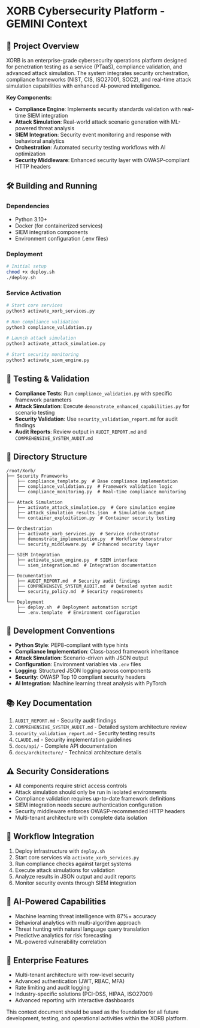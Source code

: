 # XORB Cybersecurity Platform - GEMINI Context

## 📌 Project Overview
XORB is an enterprise-grade cybersecurity operations platform designed for penetration testing as a service (PTaaS), compliance validation, and advanced attack simulation. The system integrates security orchestration, compliance frameworks (NIST, CIS, ISO27001, SOC2), and real-time attack simulation capabilities with enhanced AI-powered intelligence.

**Key Components:**
- **Compliance Engine**: Implements security standards validation with real-time SIEM integration
- **Attack Simulation**: Real-world attack scenario generation with ML-powered threat analysis
- **SIEM Integration**: Security event monitoring and response with behavioral analytics
- **Orchestration**: Automated security testing workflows with AI optimization
- **Security Middleware**: Enhanced security layer with OWASP-compliant HTTP headers

## 🛠️ Building and Running
### Dependencies
- Python 3.10+
- Docker (for containerized services)
- SIEM integration components
- Environment configuration (.env files)

### Deployment
```bash
# Initial setup
chmod +x deploy.sh
./deploy.sh
```

### Service Activation
```bash
# Start core services
python3 activate_xorb_services.py

# Run compliance validation
python3 compliance_validation.py

# Launch attack simulation
python3 activate_attack_simulation.py

# Start security monitoring
python3 activate_siem_engine.py
```

## 🧪 Testing & Validation
- **Compliance Tests**: Run `compliance_validation.py` with specific framework parameters
- **Attack Simulation**: Execute `demonstrate_enhanced_capabilities.py` for scenario testing
- **Security Validation**: Use `security_validation_report.md` for audit findings
- **Audit Reports**: Review output in `AUDIT_REPORT.md` and `COMPREHENSIVE_SYSTEM_AUDIT.md`

## 📂 Directory Structure
```
/root/Xorb/
├── Security Frameworks
│   ├── compliance_template.py  # Base compliance implementation
│   ├── compliance_validation.py  # Framework validation logic
│   └── compliance_monitoring.py  # Real-time compliance monitoring
│
├── Attack Simulation
│   ├── activate_attack_simulation.py  # Core simulation engine
│   ├── attack_simulation_results.json  # Simulation output
│   └── container_exploitation.py  # Container security testing
│
├── Orchestration
│   ├── activate_xorb_services.py  # Service orchestrator
│   ├── demonstrate_implementation.py  # Workflow demonstrator
│   └── security_middleware.py  # Enhanced security layer
│
├── SIEM Integration
│   ├── activate_siem_engine.py  # SIEM interface
│   └── siem_integration.md  # Integration documentation
│
├── Documentation
│   ├── AUDIT_REPORT.md  # Security audit findings
│   ├── COMPREHENSIVE_SYSTEM_AUDIT.md  # Detailed system audit
│   └── security_policy.md  # Security requirements
│
└── Deployment
    ├── deploy.sh  # Deployment automation script
    └── .env.template  # Environment configuration
```

## 🧱 Development Conventions
- **Python Style**: PEP8-compliant with type hints
- **Compliance Implementation**: Class-based framework inheritance
- **Attack Simulation**: Scenario-driven with JSON output
- **Configuration**: Environment variables via `.env` files
- **Logging**: Structured JSON logging across components
- **Security**: OWASP Top 10 compliant security headers
- **AI Integration**: Machine learning threat analysis with PyTorch

## 📚 Key Documentation
1. `AUDIT_REPORT.md` - Security audit findings
2. `COMPREHENSIVE_SYSTEM_AUDIT.md` - Detailed system architecture review
3. `security_validation_report.md` - Security testing results
4. `CLAUDE.md` - Security implementation guidelines
5. `docs/api/` - Complete API documentation
6. `docs/architecture/` - Technical architecture details

## ⚠️ Security Considerations
- All components require strict access controls
- Attack simulation should only be run in isolated environments
- Compliance validation requires up-to-date framework definitions
- SIEM integration needs secure authentication configuration
- Security middleware enforces OWASP-recommended HTTP headers
- Multi-tenant architecture with complete data isolation

## 🔄 Workflow Integration
1. Deploy infrastructure with `deploy.sh`
2. Start core services via `activate_xorb_services.py`
3. Run compliance checks against target systems
4. Execute attack simulations for validation
5. Analyze results in JSON output and audit reports
6. Monitor security events through SIEM integration

## 🧠 AI-Powered Capabilities
- Machine learning threat intelligence with 87%+ accuracy
- Behavioral analytics with multi-algorithm approach
- Threat hunting with natural language query translation
- Predictive analytics for risk forecasting
- ML-powered vulnerability correlation

## 🏢 Enterprise Features
- Multi-tenant architecture with row-level security
- Advanced authentication (JWT, RBAC, MFA)
- Rate limiting and audit logging
- Industry-specific solutions (PCI-DSS, HIPAA, ISO27001)
- Advanced reporting with interactive dashboards

This context document should be used as the foundation for all future development, testing, and operational activities within the XORB platform.
